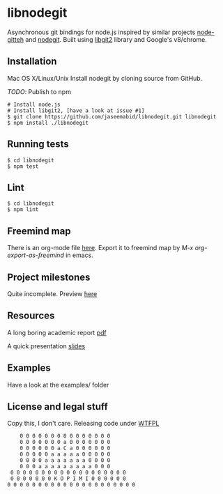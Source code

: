 # libnodegit

Asynchronous git bindings for node.js inspired by similar projects
[node-gitteh](https://github.com/libgit2/node-gitteh) and
[nodegit](https://github.com/tbranyen/nodegit). Built using
[libgit2](http://libgit2.github.com/) library and Google's v8/chrome.

## Installation

Mac OS X/Linux/Unix
Install nodegit by cloning source from GitHub.

*TODO*: Publish to npm

	# Install node.js
	# Install libgit2, [have a look at issue #1]
	$ git clone https://github.com/jaseemabid/libnodegit.git libnodegit
	$ npm install ./libnodegit

## Running tests

	$ cd libnodegit
	$ npm test

## Lint

	$ cd libnodegit
	$ npm lint

## Freemind map

There is an org-mode file
[here](https://github.com/jaseemabid/libnodegit/wiki/libnodegit.org). Export it
to freemind map by *M-x org-export-as-freemind* in emacs.

## Project milestones

Quite incomplete. Preview [here](https://github.com/jaseemabid/libnodegit/wiki/Milestones)

## Resources

A long boring academic report
[pdf](https://github.com/downloads/jaseemabid/libnodegit/report.pdf)

A quick presentation [slides](http://rvl.io/jaseemabid/libnodegit)

## Examples

Have a look at the examples/ folder

## License and legal stuff

Copy this, I don't care. Releasing code under
[WTFPL](http://en.wikipedia.org/wiki/WTFPL)

        0 0 0 0 0 0 0 0 0 0 0 0 0 0 0
        0 0 0 0 0 0 0 a 0 0 0 0 0 0 0
        0 0 0 0 0 0 a C a 0 0 0 0 0 0
        0 0 0 0 0 a a a a a 0 0 0 0 0
        0 0 0 0 a a a a a a a 0 0 0 0
        0 0 0 a a a a a a a a a 0 0 0
     0 0 0 0 0 0 0 0 0 0 0 0 0 0 0 0 0 0 0
     0 0 0 0 0 0 0 K O P I M I 0 0 0 0 0 0
    0 0 0 0 0 0 0 0 0 0 0 0 0 0 0 0 0 0 0 0 0

